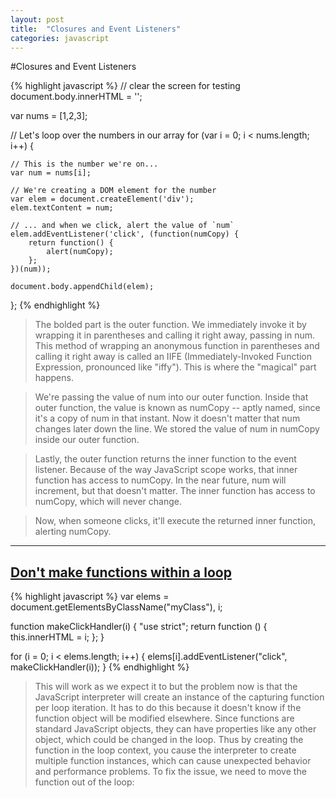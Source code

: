 ```yaml
---
layout: post
title:  "Closures and Event Listeners"
categories: javascript
---
```


#Closures and Event Listeners

{% highlight javascript %}
// clear the screen for testing
document.body.innerHTML = '';

var nums = [1,2,3];

// Let's loop over the numbers in our array
for (var i = 0; i < nums.length; i++) {

    // This is the number we're on...
    var num = nums[i];

    // We're creating a DOM element for the number
    var elem = document.createElement('div');
    elem.textContent = num;

    // ... and when we click, alert the value of `num`
    elem.addEventListener('click', (function(numCopy) {
        return function() {
            alert(numCopy);
        };
    })(num));

    document.body.appendChild(elem);
};
{% endhighlight %}

>The bolded part is the outer function. We immediately invoke it by wrapping it in parentheses and calling it right away, passing in num. This method of wrapping an anonymous function in parentheses and calling it right away is called an IIFE (Immediately-Invoked Function Expression, pronounced like "iffy"). This is where the "magical" part happens.

>We're passing the value of num into our outer function. Inside that outer function, the value is known as numCopy -- aptly named, since it's a copy of num in that instant. Now it doesn't matter that num changes later down the line. We stored the value of num in numCopy inside our outer function.

>Lastly, the outer function returns the inner function to the event listener. Because of the way JavaScript scope works, that inner function has access to numCopy. In the near future, num will increment, but that doesn't matter. The inner function has access to numCopy, which will never change.

>Now, when someone clicks, it'll execute the returned inner function, alerting numCopy.

---

## [Don't make functions within a loop](https://jslinterrors.com/dont-make-functions-within-a-loop)

{% highlight javascript %}
var elems = document.getElementsByClassName("myClass"), i;

function makeClickHandler(i) {
    "use strict";
    return function () {
        this.innerHTML = i;
    };
}

for (i = 0; i < elems.length; i++) {
    elems[i].addEventListener("click", makeClickHandler(i));
}
{% endhighlight %}

>This will work as we expect it to but the problem now is that the JavaScript interpreter will create an instance of the capturing function per loop iteration. It has to do this because it doesn't know if the function object will be modified elsewhere. Since functions are standard JavaScript objects, they can have properties like any other object, which could be changed in the loop. Thus by creating the function in the loop context, you cause the interpreter to create multiple function instances, which can cause unexpected behavior and performance problems. To fix the issue, we need to move the function out of the loop: